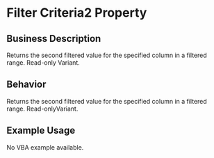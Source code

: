 # Filter Criteria2 Property

## Business Description
Returns the second filtered value for the specified column in a filtered range. Read-only Variant.

## Behavior
Returns the second filtered value for the specified column in a filtered range. Read-onlyVariant.

## Example Usage
No VBA example available.